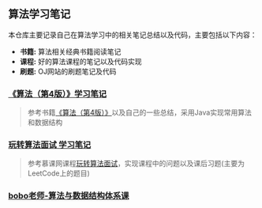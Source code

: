 ## 算法学习笔记
本仓库主要记录自己在算法学习中的相关笔记总结以及代码，主要包括以下内容：
* **书籍:** 算法相关经典书籍阅读笔记
* **课程:** 好的算法课程的笔记以及代码实现
* **刷题:** OJ网站的刷题笔记及代码
  
### [《算法（第4版）》学习笔记](./Algorithm-4th/README.md)
> 参考书籍[《算法（第4版）》](https://book.douban.com/subject/19952400/)以及自己的一些总结，采用Java实现常用算法和数据结构

### [玩转算法面试 学习笔记](./Play-with-Algorithm-Interview/README.md)
> 参考慕课网课程[玩转算法面试](https://coding.imooc.com/class/chapter/82.html#Anchor)，实现课程中的问题以及课后习题(主要为LeetCode上的题目)

### [bobo老师-算法与数据结构体系课](./algorithm-system-course/README.md)